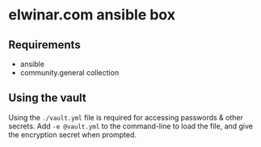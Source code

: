 # elwinar.com ansible box

## Requirements

- ansible
- community.general collection

## Using the vault

Using the `./vault.yml` file is required for accessing passwords & other
secrets. Add `-e @vault.yml` to the command-line to load the file, and give the
encryption secret when prompted.
